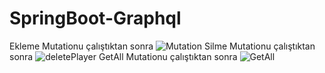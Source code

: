 # SpringBoot-Graphql
Ekleme Mutationu çalıştıktan sonra
![Mutation](https://user-images.githubusercontent.com/74687192/132339499-abe09722-2db9-4f6c-8787-ae1dff9be7b9.PNG)
Silme Mutationu çalıştıktan sonra
![deletePlayer](https://user-images.githubusercontent.com/74687192/132339505-ea1981ba-1656-4f7f-b223-d27ecf748873.PNG)
GetAll Mutationu çalıştıktan sonra
![GetAll](https://user-images.githubusercontent.com/74687192/132339509-b34a7ab2-51de-453f-a2b9-3e6de7bdb94d.PNG)
